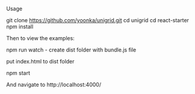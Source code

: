 Usage

git clone https://github.com/yoonka/unigrid.git
cd unigrid
cd react-starter
npm install

Then to view the examples:


npm run watch - create dist folder with bundle.js file

put index.html to dist folder

npm start

And navigate to http://localhost:4000/
